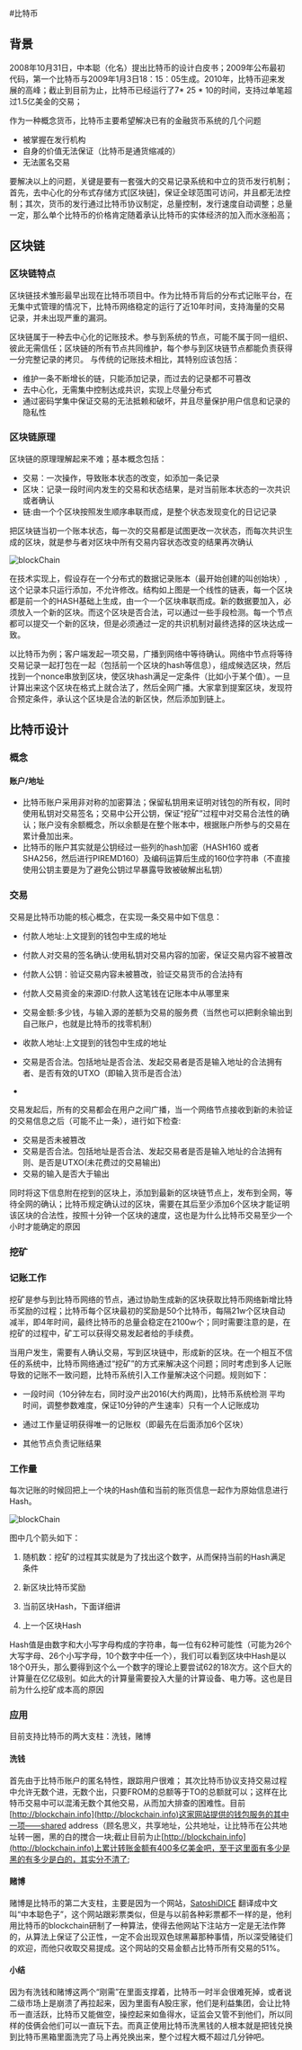 
#比特币

## 背景

2008年10月31日，中本聪（化名）提出比特币的设计白皮书；2009年公布最初代码，第一个比特币与2009年1月3日18：15：05生成。2010年，比特币迎来发展的高峰；截止到目前为止，比特币已经运行了7* 25 * 10的时间，支持过单笔超过1.5亿美金的交易；

作为一种概念货币，比特币主要希望解决已有的金融货币系统的几个问题

* 被掌握在发行机构
* 自身的价值无法保证（比特币是通货缩减的）
* 无法匿名交易

要解决以上的问题，关键是要有一套强大的交易记录系统和中立的货币发行机制；首先，去中心化的分布式存储方式[区块链]，保证全球范围可访问，并且都无法控制；其次，货币的发行通过比特币协议制定，总量控制，发行速度自动调整；总量一定，那么单个比特币的价格肯定随着承认比特币的实体经济的加入而水涨船高；


## 区块链

### 区块链特点
区块链技术雏形最早出现在比特币项目中。作为比特币背后的分布式记账平台，在无集中式管理的情况下，比特币网络稳定的运行了近10年时间，支持海量的交易记录，并未出现严重的漏洞。

区块链属于一种去中心化的记账技术。参与到系统的节点，可能不属于同一组织、彼此无需信任；区块链的所有节点共同维护，每个参与到区块链节点都能负责获得一分完整记录的拷贝。
与传统的记账技术相比，其特别应该包括：

*  维护一条不断增长的链，只能添加记录，而过去的记录都不可篡改
*  去中心化，无需集中控制达成共识，实现上尽量分布式
*  通过密码学集中保证交易的无法抵赖和破坏，并且尽量保护用户信息和记录的隐私性

### 区块链原理

区块链的原理理解起来不难；基本概念包括：

 * 交易：一次操作，导致账本状态的改变，如添加一条记录
 * 区块：记录一段时间内发生的交易和状态结果，是对当前账本状态的一次共识或者确认
 * 链:由一个个区块按照发生顺序串联而成，是整个状态发现变化的日记记录

把区块链当初一个账本状态，每一次的交易都是试图更改一次状态，而每次共识生成的区块，就是参与者对区块中所有交易内容状态改变的结果再次确认

![blockChain](https://github.com/Ambtion/ambtion.github.io/blob/master/imageSource/blocchain/blockchian.png?raw=ture)

在技术实现上，假设存在一个分布式的数据记录账本（最开始创建的叫创始块）,这个记录本只运行添加，不允许修改。结构如上图是一个线性的链表，每一个区块都是前一个的HASH基础上生成，由一个一个区块串联而成。新的数据要加入，必须放入一个新的区块。而这个区块是否合法，可以通过一些手段检测。每一个节点都可以提交一个新的区块，但是必须通过一定的共识机制对最终选择的区块达成一致。

以比特币为例；客户端发起一项交易，广播到网络中等待确认。网络中节点将等待交易记录一起打包在一起（包括前一个区块的hash等信息），组成候选区块，然后找到一个nonce串放到区块，使区块hash满足一定条件（比如小于某个值）。一旦计算出来这个区块在格式上就合法了，然后全网广播。大家拿到提案区块，发现符合预定条件，承认这个区块是合法的新区快，然后添加到链上。



## 比特币设计
### 概念

#### 账户/地址
*  比特币账户采用非对称的加密算法；保留私钥用来证明对钱包的所有权，同时使用私钥对交易签名；交易中公开公钥，保证“挖矿”过程中对交易合法性的确认；账户没有余额概念，所以余额是在整个账本中，根据账户所参与的交易在累计叠加出来。
*  比特币的账户其实就是公钥经过一些列的hash加密（HASH160 或者SHA256，然后进行PIREMD160）及编码运算后生成的160位字符串（不直接使用公钥主要是为了避免公钥过早暴露导致被破解出私钥）


### 交易
交易是比特币功能的核心概念，在实现一条交易中如下信息：

* 付款人地址:上文提到的钱包中生成的地址
* 付款人对交易的签名确认:使用私钥对交易内容的加密，保证交易内容不被篡改
* 付款人公钥：验证交易内容未被篡改，验证交易货币的合法持有
* 付款人交易资金的来源ID:付款人这笔钱在记账本中从哪里来
* 交易金额:多少钱，与输入源的差额为交易的服务费（当然也可以把剩余输出到自己账户，也就是比特币的找零机制）
* 收款人地址:上文提到的钱包中生成的地址

*  交易是否合法。包括地址是否合法、发起交易者是否是输入地址的合法拥有者、是否有效的UTXO（即输入货币是否合法）
*  


交易发起后，所有的交易都会在用户之间广播，当一个网络节点接收到新的未验证的交易信息之后（可能不止一条），进行如下检查:

* 交易是否未被篡改
* 交易是否合法。包括地址是否合法、发起交易者是否是输入地址的合法拥有则、是否是UTXO(未花费过的交易输出)
* 交易的输入是否大于输出

同时将这下信息附在挖到的区块上，添加到最新的区块链节点上，发布到全网，等待全网的确认；比特币规定确认过的区块，需要在其后至少添加6个区块才能证明该区块的合法性，按照十分钟一个区块的速度，这也是为什么比特币交易至少一个小时才能确定的原因

### 挖矿

### 记账工作
挖矿是参与到比特币网络的节点，通过协助生成新的区块获取比特币网络新增比特币奖励的过程；比特币每个区块最初的奖励是50个比特币，每隔21w个区块自动减半，即4年时间，最终比特币的总量会稳定在2100w个；同时需要注意的是，在挖矿的过程中，矿工可以获得交易发起者给的手续费。

当用户发生，需要有人确认交易，写到区块链中，形成新的区块。在一个相互不信任的系统中，比特币网络通过“挖矿”的方式来解决这个问题；同时考虑到多人记账导致的记账不一致问题，比特币系统引入工作量解决这个问题。规则如下：

* 一段时间（10分钟左右，同时没产出2016(大约两周)，比特币系统检测 平均时间，调整参数难度，保证10分钟的产生速率）只有一个人记账成功

* 通过工作量证明获得唯一的记账权（即最先在后面添加6个区块）

* 其他节点负责记账结果


### 工作量

每次记账的时候回把上一个块的Hash值和当前的账页信息一起作为原始信息进行Hash。


![blockChain](https://github.com/Ambtion/ambtion.github.io/blob/master/imageSource/blocchain/block_lastse.png?raw=ture)

图中几个箭头如下：


1. 随机数：挖矿的过程其实就是为了找出这个数字，从而保持当前的Hash满足条件

2. 新区块比特币奖励

3. 当前区块Hash，下面详细讲

4. 上一个区块Hash

Hash值是由数字和大小写字母构成的字符串，每一位有62种可能性（可能为26个大写字母、26个小写字母，10个数字中任一个），我们可以看到区块中Hash是以18个0开头，那么要得到这个么一个数字的理论上要尝试62的18次方。这个巨大的计算量在亿亿级别。如此大的计算量需要投入大量的计算设备、电力等。这也是目前为什么挖矿成本高的原因

### 应用
目前支持比特币的两大支柱：洗钱，赌博

#### 洗钱
首先由于比特币账户的匿名特性，跟踪用户很难；
其次比特币协议支持交易过程中允许无数个进，无数个出，只要FROM的总额等于TO的总额就可以；这样在比特币交易中可以混淆无数个其他交易，从而加大排查的困难性。目前[http://blockchain.info](http://blockchain.info)这家网站提供的钱包服务的其中一项——shared address（顾名思义，共享地址，公共地址，让比特币在公共地址转一圈，黑的白的搅合一块;截止目前为止[http://blockchain.info](http://blockchain.info)上累计转账金额有400多亿美金吧，至于这里面有多少是黑的有多少是白的，其实分不清了;

#### 赌博
赌博是比特币的第二大支柱，主要是因为一个网站，[SatoshiDICE](https://satoshidice.com/)  翻译成中文叫“中本聪色子”，这个网站跟彩票类似，但是与以前各种彩票都不一样的是，他利用比特币的blockchain研制了一种算法，使得去他网站下注站方一定是无法作弊的，从算法上保证了公正性，一定不会出现双色球黑幕那种事情，所以深受赌徒们的欢迎，而他只收取交易提成。这个网站的交易金额占比特币所有交易的51%。

#### 小结
因为有洗钱和赌博这两个“刚需”在里面支撑着，比特币一时半会很难死掉，或者说二级市场上是崩溃了再拉起来，因为里面有A股庄家，他们是利益集团，会让比特币一直活跃，比特币又能做空，操控起来如鱼得水，证监会又管不到他们，所以同样的伎俩会他们可以一直玩下去。而真正使用比特币洗黑钱的人根本就是把钱兑换到比特币黑箱里面洗完了马上再兑换出来，整个过程大概不超过几分钟吧。






